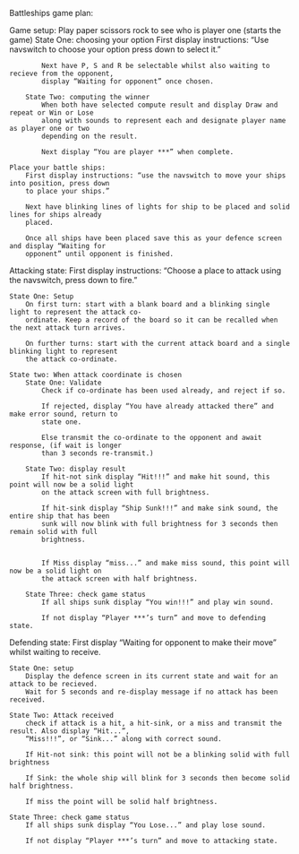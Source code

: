 Battleships game plan:


Game setup:
    Play paper scissors rock to see who is player one (starts the game)
        State One: choosing your option
            First display instructions: “Use navswitch to choose your option press down to select
            it.”

            Next have P, S and R be selectable whilst also waiting to recieve from the opponent,
            display “Waiting for opponent” once chosen.

        State Two: computing the winner
            When both have selected compute result and display Draw and repeat or Win or Lose
            along with sounds to represent each and designate player name as player one or two
            depending on the result.

            Next display “You are player ***” when complete.

    Place your battle ships:
        First display instructions: “use the navswitch to move your ships into position, press down
        to place your ships.”

        Next have blinking lines of lights for ship to be placed and solid lines for ships already
        placed.

        Once all ships have been placed save this as your defence screen and display “Waiting for
        opponent” until opponent is finished.

Attacking state:
    First display instructions: “Choose a place to attack using the navswitch, press down to fire.”

    State One: Setup
        On first turn: start with a blank board and a blinking single light to represent the attack co-
        ordinate. Keep a record of the board so it can be recalled when the next attack turn arrives.

        On further turns: start with the current attack board and a single blinking light to represent
        the attack co-ordinate.

    State two: When attack coordinate is chosen
        State One: Validate
            Check if co-ordinate has been used already, and reject if so.

            If rejected, display “You have already attacked there” and make error sound, return to
            state one.

            Else transmit the co-ordinate to the opponent and await response, (if wait is longer
            than 3 seconds re-transmit.)

        State Two: display result
            If hit-not sink display “Hit!!!” and make hit sound, this point will now be a solid light
            on the attack screen with full brightness.

            If hit-sink display “Ship Sunk!!!” and make sink sound, the entire ship that has been
            sunk will now blink with full brightness for 3 seconds then remain solid with full
            brightness.


            If Miss display “miss...” and make miss sound, this point will now be a solid light on
            the attack screen with half brightness.

        State Three: check game status
            If all ships sunk display “You win!!!” and play win sound.

            If not display “Player ***’s turn” and move to defending state.

Defending state:
    First display “Waiting for opponent to make their move” whilst waiting to receive.

    State One: setup
        Display the defence screen in its current state and wait for an attack to be recieved.
        Wait for 5 seconds and re-display message if no attack has been received.

    State Two: Attack received
        check if attack is a hit, a hit-sink, or a miss and transmit the result. Also display “Hit...”,
        “Miss!!!”, or “Sink...” along with correct sound.

        If Hit-not sink: this point will not be a blinking solid with full brightness

        If Sink: the whole ship will blink for 3 seconds then become solid half brightness.

        If miss the point will be solid half brightness.

    State Three: check game status
        If all ships sunk display “You Lose...” and play lose sound.

        If not display “Player ***’s turn” and move to attacking state.
